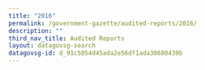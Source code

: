 ```yaml
---
title: "2016"
permalink: /government-gazette/audited-reports/2016/
description: ""
third_nav_title: Audited Reports
layout: datagovsg-search
datagovsg-id: d_91c5054d45ada2e56df1ada30680439b
---
```

